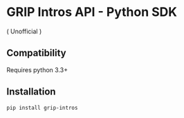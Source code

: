 GRIP Intros API - Python SDK
======

( Unofficial )


Compatibility
-------------

Requires python 3.3+

Installation
------------

    pip install grip-intros